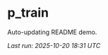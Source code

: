# p_train

Auto-updating README demo.

<!--START_SECTION:status-->
_Last run: 2025-10-20 18:31 UTC_
<!--END_SECTION:status-->













































































































































































































































































































































































































































































































































































































































































































































































































































































































































































































































































































































































































































































































































































































































